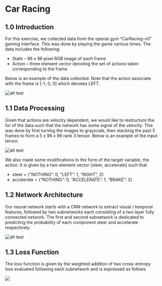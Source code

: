 # Car Racing
## 1.0 Introduction
For this exercise, we collected data from the openai gym “CarRacing-v0” gaming interface. This was done by playing the game various times. The data includes the following:
* State – 96 x 96 pixel RGB image of each frame
* Action – three element vector denoting the set of actions taken corresponding to the frame 

Below is an example of the data collected. Note that the action associate with the frame is [-1, 0, 0] which denotes LEFT.

![alt test](https://github.com/erasromani/car-racing/blob/main/images/example_data.png)

## 1.1 Data Processing

Given that actions are velocity dependent, we would like to restructure the for of the data such that the network has some signal of the velocity. This was done by first turning the images to grayscale, then stacking the past 5 frames to form a 5 x 96 x 96 rank 3 tensor. Below is an example of the input tensor. 

![alt test](https://github.com/erasromani/car-racing/blob/main/images/input_tensor.png)

We also made some modifications to the form of the target variable, the action. It is given by a two-element vector [steer, accelerate] such that
* steer = {“NOTHING”: 0, “LEFT”: 1, “RIGHT”, 2}
* accelerate = {“NOTHING”: 0, “ACCELERATE”: 1, “BRAKE”: 2}

## 1.2 Network Architecture

Our neural network starts with a CNN network to extract visual / temporal features, followed by two subnetworks each consisting of a two layer fully connected network. The first and second subnetwork is dedicated to predicting the probability of each component steer and accelerate respectively.

![alt test](https://github.com/erasromani/car-racing/blob/main/images/network_architecture.png)

## 1.3 Loss Function

The loss function is given by the weighted addition of two cross-entropy loss evaluated following each subnetwork and is expressed as follows


<img src="https://latex.codecogs.com/gif.latex?O_t=\text { Onset event at time bin } t " />
